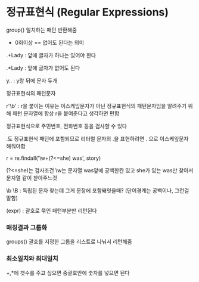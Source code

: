 # 정규표현식 (Regular Expressions)

group()
일치하는 패턴 반환해줌


* 0회이상 == 없어도 된다는 의미

.+Lady : 앞에 글자가 하나는 있어야 한다 

.*Lady : 앞에 글자가 없어도 된다

y.. : y랑 뒤에 문자 두개



정규표현식의 패턴문자



r'\b' : r을 붙이는 이유는 이스케잎문자가 아닌 정규표현식의 패턴문자임을 알려주기 위해
패턴 문자열에 항상 r을 붙여준다고 생각하면 편함

정규표현식으로 주민번호, 전화번호 등을 검사할 수 있다

.도 정규표현식 패턴에 포함되므로 리터럴 문자의 .을 표현하려면 \. 으로 이스케잎문자 해줘야함


r = re.findall('\w+(?<=she) was', story)

(?<=she)는 검사조건
\w는 문자열 
was앞에 공백한칸 있고 she가 있는 was만 찾아서 문자열 같이 찯아주느것

\b \B : 독립된 문자 찾는데 그게 문장에 포함돼잇을때? (단어경계는 공백이나, 그런걸 말함)

(expr) : 괄호로 묶인 패턴부분만 리턴된다


### 매칭결과 그룹화
groups() 괄호를 지정한 그룹을 리스트로 나눠서 리턴해줌

### 최소일치와 최대일치
+,*에 갯수를 주고 싶으면 중괄호안에 숫자를 넣으면 된다


